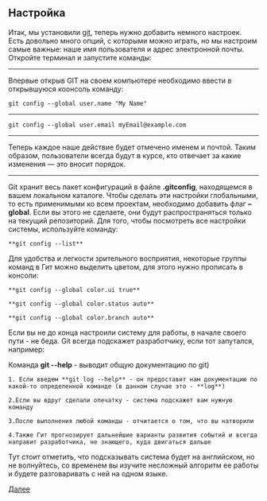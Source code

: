**Настройка**
---

Итак, мы установили [git](/chapters/1.about.md), теперь нужно добавить немного настроек. Есть довольно много опций, с которыми можно играть, но мы настроим самые важные: наше имя пользователя и адрес электронной почты. Откройте терминал и запустите команды:

---
Впервые открыв GIT на своем компьютере необходимо ввести в открывшуюся коонсоль команду:

    git config --global user.name "My Name"
---
    git config --global user.email myEmail@example.com
---

Теперь каждое наше действие будет отмечено именем и почтой. Таким образом, пользователи всегда будут в курсе, кто отвечает за какие изменения — это вносит порядок.

---

Git хранит весь пакет конфигураций в файле **.gitconfig**, находящемся в вашем локальном каталоге. Чтобы сделать эти настройки глобальными, то есть применимыми ко всем проектам, необходимо добавить флаг **–global**. Если вы этого не сделаете, они будут распространяться только на текущий репозиторий.
Для того, чтобы посмотреть все настройки системы, используйте команду:

    **git config --list**

Для удобства и легкости зрительного восприятия, некоторые группы команд в Гит можно выделить цветом, для этого нужно прописать в консоли:

    **git config --global color.ui true**

    **git config --global color.status auto**

    **git config --global color.branch auto**

Если вы не до конца настроили систему для работы, в начале своего пути - не беда. Git всегда подскажет разработчику, если тот запутался, например:

Команда **git --help** - выводит общую документацию по git)

    1. Если введем **git log --help** - он предоставит нам документацию по какой-то определенной команде (в данном случае это - **log**)

    2.Если вы вдруг сделали опечатку - система подскажет вам нужную команду

    3.После выполнения любой команды - отчитается о том, что вы натворили

    4.Также Гит прогнозирует дальнейшие варианты развития событий и всегда направит разработчика, не знающего, куда двигаться дальше

Тут стоит отметить, что подсказывать система будет на английском, но не волнуйтесь, со временем вы изучите несложный алгоритм ее работы и будете разговаривать с ней на одном языке.

[Далее](/chapters/5.createNew.md)
